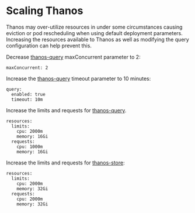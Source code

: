 Scaling Thanos
==============

Thanos may over-utilize resources in under some circumstances causing eviction or pod rescheduling when using default deployment parameters. Increasing the resources available to Thanos as well as modifying the query configuration can help prevent this. 

 

Decrease [thanos-query](https://github.com/kubecost/cost-analyzer-helm-chart/blob/develop/cost-analyzer/values-thanos.yaml#L83) maxConcurrent parameter to 2:

```
maxConcurrent: 2
```

Increase the [thanos-query](https://github.com/kubecost/cost-analyzer-helm-chart/blob/develop/cost-analyzer/values-thanos.yaml#L81) timeout parameter to 10 minutes:

```
query: 
  enabled: true
  timeout: 10m
```

Increase the limits and requests for [thanos-query](https://github.com/kubecost/cost-analyzer-helm-chart/blob/develop/cost-analyzer/values-thanos.yaml#L86).

```
resources:
  limits:
    cpu: 2000m
    memory: 16Gi
  requests:
    cpu: 1000m
    memory: 16Gi
```

Increase the limits and requests for [thanos-store](https://github.com/kubecost/cost-analyzer-helm-chart/blob/develop/cost-analyzer/values-thanos.yaml#L76): 

```
resources:
  limits:
    cpu: 2000m
    memory: 32Gi
  requests:
    cpu: 2000m
    memory: 32Gi
```
